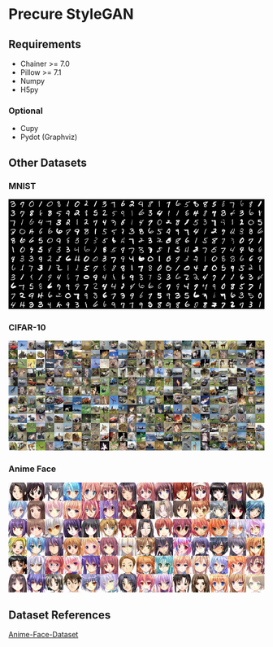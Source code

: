 # Precure StyleGAN

## Requirements

- Chainer >= 7.0
- Pillow >= 7.1
- Numpy
- H5py

### Optional

- Cupy
- Pydot (Graphviz)

## Other Datasets

### MNIST

![MNIST](examples/mnist.png)

### CIFAR-10

![CIFAR-10](examples/cifar-10.png)

### Anime Face

![Anime Face](examples/anime.png)

## Dataset References

[Anime-Face-Dataset](https://github.com/Mckinsey666/Anime-Face-Dataset)
